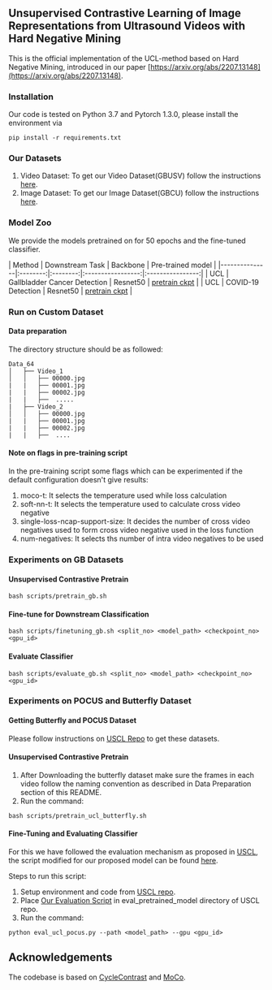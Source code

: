 ## Unsupervised Contrastive Learning of Image Representations from Ultrasound Videos with Hard Negative Mining

This is the official implementation of the UCL-method based on Hard Negative Mining, introduced in our paper [https://arxiv.org/abs/2207.13148](https://arxiv.org/abs/2207.13148). 

### Installation

Our code is tested on Python 3.7 and Pytorch 1.3.0, please install the environment via 

```
pip install -r requirements.txt
```

### Our Datasets
1. Video Dataset: To get our Video Dataset(GBUSV) follow the instructions [here](https://gbc-iitd.github.io/data/gbusv).      
2. Image Dataset: To get our Image Dataset(GBCU) follow the instructions [here](https://gbc-iitd.github.io/data/gbcu).

### Model Zoo 

We provide the models pretrained on for 50 epochs and the fine-tuned classifier. 

| Method        | Downstream Task | Backbone | Pre-trained model | 
|---------------|:--------:|:--------:|:-----------------:|:----------------:|
| UCL   | Gallbladder Cancer Detection | Resnet50 | [pretrain ckpt](https://drive.google.com/file/d/1nu4-WtuUj7VIV4vyKmoz9M0Tw2GXvS9P/view?usp=sharing)  | 
| UCL   | COVID-19 Detection         | Resnet50 | [pretrain ckpt](https://drive.google.com/file/d/1giXcf52tD2zUmQuC_DXBXdCXXnS3xFIm/view?usp=sharing)  |  


### Run on Custom Dataset
#### Data preparation

The directory structure should be as followed:
```
Data_64
│   ├── Video_1 
│   │   ├── 00000.jpg
|   |   ├── 00001.jpg
|   |   ├── 00002.jpg
|   |   ├──  .....
|   ├── Video_2
│   │   ├── 00000.jpg
|   |   ├── 00001.jpg
|   |   ├── 00002.jpg
|   |   ├──  ....
```

#### Note on flags in pre-training script
In the pre-training script some flags which can be experimented if the default configuration doesn't give results:
1. moco-t: It selects the temperature used while loss calculation
2. soft-nn-t: It selects the temperature used to calculate cross video negative
3. single-loss-ncap-support-size: It decides the number of cross video negatives used to form cross video negative used in the loss function
4. num-negatives: It selects ths number of intra video negatives to be used

### Experiments on GB Datasets

#### Unsupervised Contrastive Pretrain
```
bash scripts/pretrain_gb.sh
```
#### Fine-tune for Downstream Classification
```
bash scripts/finetuning_gb.sh <split_no> <model_path> <checkpoint_no> <gpu_id>
```
#### Evaluate Classifier 
```
bash scripts/evaluate_gb.sh <split_no> <model_path> <checkpoint_no> <gpu_id>
```
### Experiments on POCUS and Butterfly Dataset

#### Getting Butterfly and POCUS Dataset
Please follow instructions on [USCL Repo](https://github.com/983632847/USCL) to get these datasets.

#### Unsupervised Contrastive Pretrain
1. After Downloading the butterfly dataset make sure the frames in each video follow the naming convention as described in Data Preparation section of this README.
2. Run the command:
``` 
bash scripts/pretrain_ucl_butterfly.sh
```

#### Fine-Tuning and Evaluating Classifier
For this we have followed the evaluation mechanism as proposed in [USCL](https://link.springer.com/chapter/10.1007/978-3-030-87237-3_60), the script modified for our proposed model can be found [here](scripts/eval_ucl_pocus.py).     

Steps to run this script:    
1. Setup environment and code from [USCL repo](https://github.com/983632847/USCL).
2. Place [Our Evaluation Script](scripts/eval_ucl_pocus.py) in eval_pretrained_model directory of USCL repo.
3. Run the command:
```
python eval_ucl_pocus.py --path <model_path> --gpu <gpu_id>
```

## Acknowledgements
The codebase is based on [CycleContrast](https://github.com/happywu/CycleContrast) and [MoCo](https://github.com/facebookresearch/moco).